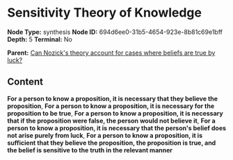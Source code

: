 # Sensitivity Theory of Knowledge

**Node Type:** synthesis
**Node ID:** 694d6ee0-31b5-4654-923e-8b81c69e1bff
**Depth:** 5
**Terminal:** No

**Parent:** [Can Nozick's theory account for cases where beliefs are true by luck?](can-nozicks-theory-account-for-cases-where-beliefs-are-true-by-luck-antithesis-057701ff-fd4b-43f7-ac88-eea7fa002341.md)

## Content

**For a person to know a proposition, it is necessary that they believe the proposition**, **For a person to know a proposition, it is necessary for the proposition to be true**, **For a person to know a proposition, it is necessary that if the proposition were false, the person would not believe it**, **For a person to know a proposition, it is necessary that the person's belief does not arise purely from luck**, **For a person to know a proposition, it is sufficient that they believe the proposition, the proposition is true, and the belief is sensitive to the truth in the relevant manner**

